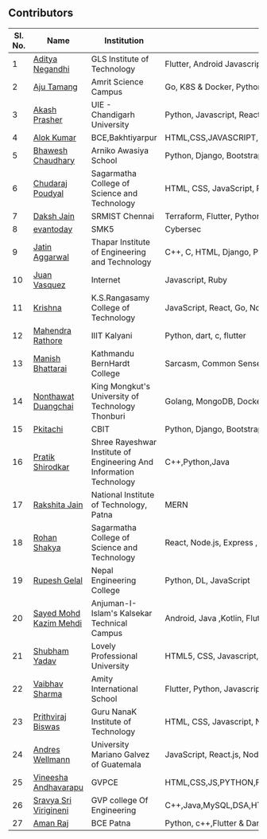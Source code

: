 ## Contributors

| Sl. No. | Name                                                       | Institution                                                         | Skills                                        |
| ------- | ---------------------------------------------------------- | ------------------------------------------------------------------- | --------------------------------------------- |
| 1       | [Aditya Negandhi](https://github.com/binarybeast01)        | GLS Institute of Technology                                         | Flutter, Android Javascript, MERN|
| 2       | [Aju Tamang](https://github.com/aju100)                    | Amrit Science Campus                                                | Go, K8S & Docker, Python, C++                 |
| 3       | [Akash Prasher](https://github.com/akashprasher)           | UIE - Chandigarh University                                         | Python, Javascript, React, Express, Node.js |
| 4      | [Alok Kumar](https://github.com/alokkumarak)               | BCE,Bakhtiyarpur                                                    |  HTML,CSS,JAVASCRIPT,NODE,REACT,C,C++,JAVA,PYTHON,PHP,SQL,BOOTSTRAP
| 5       | [Bhawesh Chaudhary](https://github.com/callmebhawesh)      | Arniko Awasiya School                                               | Python, Django, Bootstrap                     |
| 6       | [Chudaraj Poudyal](https://github.com/crpoudyal)           | Sagarmatha College of Science and Technology                        | HTML, CSS, JavaScript, PHP                    |
| 7       | [Daksh Jain](https://github.com/Dakshjain1)                | SRMIST Chennai                                                      | Terraform, Flutter, Python, Hybrid Cloud |
| 8       | [evantoday](https://github.com/evantoday)| SMK5            | Cybersec                                                            |
| 9       | [Jatin Aggarwal](https://github.com/jatinagg1)             | Thapar Institute of Engineering and Technology | C++, C, HTML, Django, Python, Arduino |
| 10       | [Juan Vasquez](https://github.com/JuanVqz)                 | Internet                                                            | Javascript, Ruby                              |
| 11       | [Krishna](https://github.com/M-krishna)                    | K.S.Rangasamy College of Technology                                 | JavaScript, React, Go, NodeJS, Python         |
| 12       | [Mahendra Rathore](https://github.com/Mahendra7985)        | IIIT Kalyani                                                       | Python, dart, c, flutter                      |
| 13       | [Manish Bhattarai](https://github.com/nepalikingpin) | Kathmandu BernHardt College | Sarcasm, Common Sense |
| 14      | [Nonthawat Duangchai](https://github.com/n0nz)             | King Mongkut's University of Technology Thonburi                    | Golang, MongoDB, Docker, Kubernetes, Linux    |
| 15      | [Pkitachi](https://github.com/pkitachi)                    | CBIT                                                                | Python, Django, Bootstrap, FLutter, Android   |
| 16      | [Pratik Shirodkar](https://github.com/Pratik-Shirodkar)    | Shree Rayeshwar Institute of Engineering And Information Technology | C++,Python,Java                               |
| 17      | [Rakshita Jain](https://github.com/raksh543)               | National Institute of Technology, Patna                             | MERN                                          | Android (Frontend) | C++ |
| 18      | [Rohan Shakya](https://github.com/Rohan-Shakya)            | Sagarmatha College of Science and Technology                        | React, Node.js, Express , MongoDB             |
| 19      | [Rupesh Gelal](https://github.com/rgrupesh)                | Nepal Engineering College                                           | Python, DL, JavaScript                        |
| 20      | [Sayed Mohd Kazim Mehdi](https://github.com/kazimsayed954) | Anjuman-I-Islam's Kalsekar Technical Campus                         | Android, Java ,Kotlin, Flutter, Python        |
| 21      | [Shubham Yadav](https://github.com/shubhamdsm)             | Lovely Professional University                                      | HTML5, CSS, Javascript, React |     
| 22      | [Vaibhav Sharma](https://github.com/gigabite-pro)          | Amity International School                                          | Flutter, Python, Javascript, Express, Node.js |
| 23      | [Prithviraj Biswas](https://github.com/prithvirajcodes)    | Guru NanaK Institute of Technology                                  | HTML, CSS, Javascript, Node.js, Android       |
| 24      | [Andres Wellmann](https://github.com/AndresW99)            | University Mariano Galvez of Guatemala                              | JavaScript, React.js, Node.js, CSS |
| 25      |[Vineesha Andhavarapu](https://github.com/VINEESHAANDHAVARAPU)  |GVPCE                                                            | HTML,CSS,JS,PYTHON,FLUTTER
| 26      | [Sravya Sri Virigineni](https://github.com/sravyasri2001)  |GVP college Of Engineering                                           | C++,Java,MySQL,DSA,HTML,CSS,JS,Python|
| 27       | [Aman Raj](https://github.com/AshAman999)                    | BCE Patna                                                |  Python, c++,Flutter & Dart, Webdev,JAVA                 |
